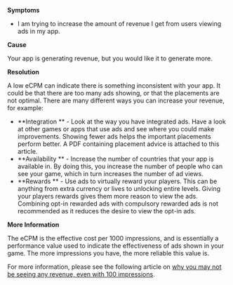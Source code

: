 
        

**Symptoms** 

*   I am trying to increase the amount of revenue I get from users viewing ads in my app.

**Cause** 

Your app is generating revenue, but you would like it to generate more. 

**Resolution** 

A low eCPM can indicate there is something inconsistent with your app. It could be that there are too many ads showing, or that the placements are not optimal. There are many different ways you can increase your revenue, for example:

*   **Integration ** - Look at the way you have integrated ads. Have a look at other games or apps that use ads and see where you could make improvements. Showing fewer ads helps the important placements perform better. A PDF containing placement advice is attached to this article.
*   **Availability ** - Increase the number of countries that your app is available in. By doing this, you increase the number of people who can see your game, which in turn increases the number of ad views.
*   **Rewards **  - Use ads to virtually reward your players. This can be anything from extra currency or lives to unlocking entire levels. Giving your players rewards gives them more reason to view the ads. Combining opt-in rewarded ads with compulsory rewarded ads is not recommended as it reduces the desire to view the opt-in ads.

**More Information** 

The eCPM is the effective cost per 1000 impressions, and is essentially a performance value used to indicate the effectiveness of ads shown in your game. The more impressions you have, the more reliable this value is.

For more information, please see the following article on [why you may not be seeing any revenue, even with 100 impressions](https://support.unity3d.com/hc/en-us/articles/210954246-Why-am-I-not-seeing-any-revenue-even-with-100-impressions-). 

      